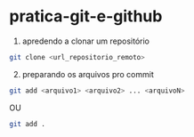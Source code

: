 # pratica-git-e-github

1. apredendo a clonar um repositório 

```bash
git clone <url_repositorio_remoto>
```

2. preparando os arquivos pro commit 

```bash
git add <arquivo1> <arquivo2> ... <arquivoN>
```
OU
```bash
git add .
```  
